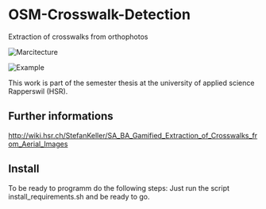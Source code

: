 # OSM-Crosswalk-Detection
Extraction of crosswalks from orthophotos

![Marcitecture](http://s2.postimg.org/ycbxk8wmx/SA_Overview.png)

![Example](http://oi58.tinypic.com/wrnql3.jpg)

This work is part of the semester thesis at the university of applied science Rapperswil (HSR).

## Further informations
http://wiki.hsr.ch/StefanKeller/SA_BA_Gamified_Extraction_of_Crosswalks_from_Aerial_Images



## Install
To be ready to programm do the following steps: 
Just run the script install_requirements.sh and be ready to go.
